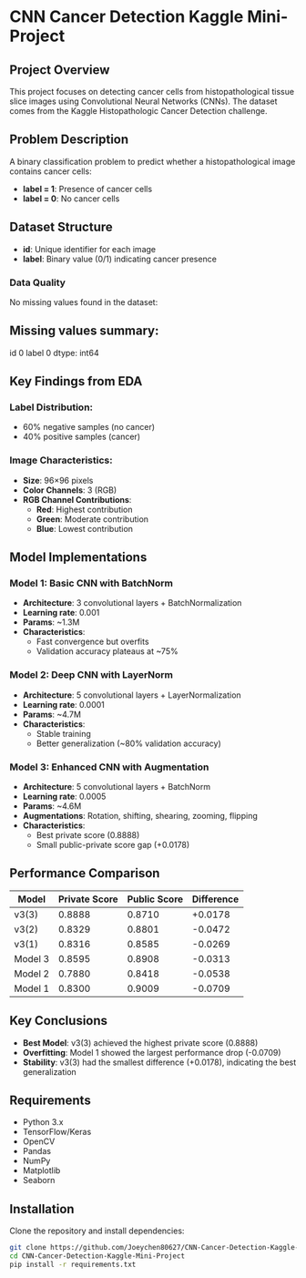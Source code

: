 # CNN Cancer Detection Kaggle Mini-Project

## Project Overview
This project focuses on detecting cancer cells from histopathological tissue slice images using Convolutional Neural Networks (CNNs). The dataset comes from the Kaggle Histopathologic Cancer Detection challenge.

## Problem Description
A binary classification problem to predict whether a histopathological image contains cancer cells:
- **label = 1**: Presence of cancer cells
- **label = 0**: No cancer cells

## Dataset Structure
- **id**: Unique identifier for each image
- **label**: Binary value (0/1) indicating cancer presence

### Data Quality
No missing values found in the dataset:

## Missing values summary:
id       0
label    0
dtype: int64

## Key Findings from EDA

### Label Distribution:
- 60% negative samples (no cancer)
- 40% positive samples (cancer)

### Image Characteristics:
- **Size**: 96×96 pixels
- **Color Channels**: 3 (RGB)
- **RGB Channel Contributions**:
  - **Red**: Highest contribution
  - **Green**: Moderate contribution
  - **Blue**: Lowest contribution

## Model Implementations

### Model 1: Basic CNN with BatchNorm
- **Architecture**: 3 convolutional layers + BatchNormalization
- **Learning rate**: 0.001
- **Params**: ~1.3M
- **Characteristics**:
  - Fast convergence but overfits
  - Validation accuracy plateaus at ~75%

### Model 2: Deep CNN with LayerNorm
- **Architecture**: 5 convolutional layers + LayerNormalization
- **Learning rate**: 0.0001
- **Params**: ~4.7M
- **Characteristics**:
  - Stable training
  - Better generalization (~80% validation accuracy)

### Model 3: Enhanced CNN with Augmentation
- **Architecture**: 5 convolutional layers + BatchNorm
- **Learning rate**: 0.0005
- **Params**: ~4.6M
- **Augmentations**: Rotation, shifting, shearing, zooming, flipping
- **Characteristics**:
  - Best private score (0.8888)
  - Small public-private score gap (+0.0178)

## Performance Comparison

| Model   | Private Score | Public Score | Difference |
|---------|---------------|--------------|------------|
| v3(3)   | 0.8888        | 0.8710       | +0.0178    |
| v3(2)   | 0.8329        | 0.8801       | -0.0472    |
| v3(1)   | 0.8316        | 0.8585       | -0.0269    |
| Model 3 | 0.8595        | 0.8908       | -0.0313    |
| Model 2 | 0.7880        | 0.8418       | -0.0538    |
| Model 1 | 0.8300        | 0.9009       | -0.0709    |

## Key Conclusions
- **Best Model**: v3(3) achieved the highest private score (0.8888)
- **Overfitting**: Model 1 showed the largest performance drop (-0.0709)
- **Stability**: v3(3) had the smallest difference (+0.0178), indicating the best generalization

## Requirements
- Python 3.x
- TensorFlow/Keras
- OpenCV
- Pandas
- NumPy
- Matplotlib
- Seaborn

## Installation
Clone the repository and install dependencies:

```bash
git clone https://github.com/Joeychen80627/CNN-Cancer-Detection-Kaggle-Mini-Project.git
cd CNN-Cancer-Detection-Kaggle-Mini-Project
pip install -r requirements.txt
